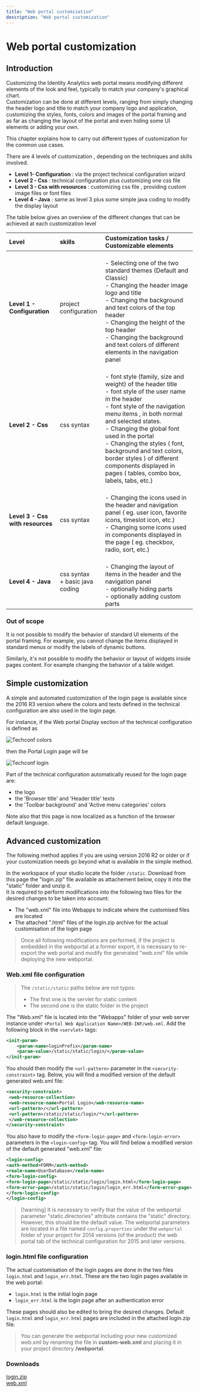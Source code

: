 ```yaml
---
title: "Web portal customization"
description: "Web portal customization"
---
```

 
# Web portal customization

## Introduction

Customizing the Identity Analytics web portal means modifying different elements of the look and feel, typically to match your company's graphical chart.  
Customization can be done at different levels, ranging from simply changing the header logo and title to match your company logo and application, customizing the styles, fonts, colors and images of the portal framing and as far as changing the layout of the portal and even hiding some UI elements or adding your own.  

This chapter explains how to carry out different types of customization for the common use cases.  

There are 4 levels of customization , depending on the techniques and skills involved.  

- **Level 1- Configuration** : via the project technical configuration wizard
- **Level 2 - Css** : technical configuration plus customizing one css file
- **Level 3 - Css with resources** : customizing css file , providing custom image files or font files
- **Level 4 - Java** : same as level 3 plus some simple java coding to modify the display layout  

The table below gives an overview of the different changes that can be achieved at each customization level  

|  **Level** |  **skills** | **Customization tasks / Customizable elements** |
|:--|:--|:--|
| **Level 1 - Configuration** | project configuration |<br> - Selecting one of the two standard themes (Default and Classic)<br>- Changing the header image logo and title<br>- Changing the background and text colors of the top header<br>- Changing the height of the top header<br>- Changing the background and text colors of different elements in the navigation panel|
| **Level 2 - Css** |  css syntax |<br>- font style (family, size and weight) of the header title<br>- font style of the user name in the header<br>- font style of the navigation menu items , in both normal and selected states.<br>- Changing the global font used in the portal<br>- Changing the styles ( font, background and text colors, border styles ) of different components displayed in pages ( tables, combo box, labels, tabs, etc.)|
| **Level 3 - Css with resources** | css syntax |<br>- Changing the icons used in the header and navigation panel ( eg. user icon, favorite icons, timeslot icon, etc.)<br>- Changing some icons used in components displayed in the page ( eg. checkbox, radio, sort, etc.)
| **Level 4 - Java** | css syntax <br>+ basic java coding |<br>-  Changing the layout of items in the header and the navigation panel<br>- optionally hiding parts<br>- optionally adding custom parts|

### Out of scope

It is not possible to modify the behavior of standard UI elements of the portal framing. For example, you cannot change the items displayed in standard menus or modify the labels of dynamic buttons.  

Similarly, it's not possible to modify the behavior or layout of widgets inside pages content. For example changing the behavior of a table widget.  

## Simple customization

A simple and automated customization of the login page is available since the 2016 R3 version where the colors and texts defined in the technical configuration are also used in the login page.

For instance, if the Web portal Display section of the technical configuration is defined as

![Techconf colors](./images/techconf_colors.png "Techconf colors")  

then the Portal Login page will be

![Techconf login](./images/techconf_login.png "Techconf login")  

Part of the technical configuration automatically reused for the login page are:

- the logo
- the 'Browser title' and 'Header title' texts
- the 'Toolbar background' and 'Active menu categories' colors  

Note also that this page is now localized as a function of the browser default language.  

## Advanced customization

The following method applies if you are using version 2016 R2 or older or if your customization needs go beyond what is available in the simple method.

In the workspace of your studio locate the folder `/static`. Download from this page the "login.zip" file available as attachement below, copy it into the "static" folder and unzip it.  
It is required to perform modifications into the following two files for the desired changes to be taken into account:  

- The "web.xml" file into Webapps to indicate where the customised files are located
- The attached ".html" files of the login.zip archive for the actual customisation of the login page

> Once all following modifications are performed, if the project is embedded in the webportal at a former export, it is necessary to re-export the web portal and modify the generated "web.xml" file while deploying the new webportal.

### Web.xml file configuration

> The `/static/static` paths below are not typos:  
>
> - The first one is the servlet for static content  
> - The second one is the static folder in the project  

The "Web.xml" file is located into the "Webapps" folder of your web server instance under `<Portal Web Application Name>/WEB-INF/web.xml`. Add the following block in the `<servlet>` tags:  

```xml  
<init-param>
    <param-name>loginPrefix</param-name>
    <param-value>/static/static/login/</param-value>
</init-param>
```

You should then modify the `<url-pattern>` parameter in the `<security-constraint>` tag. Below, you will find a modified version of the default generated web.xml file:  

```xml
<security-constraint>
 <web-resource-collection>
 <web-resource-name>Portal Login</web-resource-name>
 <url-pattern>/</url-pattern>
 <url-pattern>/static/static/login/*</url-pattern>
 </web-resource-collection>
</security-constraint>
```

You also have to modify the `<form-login-page>` and `<form-login-error>` parameters in the `<login-config>` tag. You will find below a modified version of the default generated "web.xml" file:  

```xml
<login-config>
<auth-method>FORM</auth-method>
<realm-name>UserDatabase</realm-name>
<form-login-config>
<form-login-page>/static/static/login/login.html</form-login-page>
<form-error-page>/static/static/login/login_err.html</form-error-page>
</form-login-config>
</login-config>
```

> [!warning] It is necessary to verify that the value of the webportal parameter "static.directories" attribute contains the "static" directory. However, this should be the default value. The webportal parameters are located in a file named `config.properties` under the `webportal` folder of your project for 2014 versions (of the product) the web portal tab of the technical configuration for 2015 and later versions.  

### login.html file configuration

The actual customisation of the login pages are done in the two files `login.html` and `login_err.html`. These are the two login pages available in the web portal:  

- `login.html` is the initial login page
- `login_err.html` is the login page after an authentication error

These pages should also be edited to bring the desired changes. Default `login.html` and `login_err.html` pages are included in the attached login.zip file.  

> You can generate the webportal including your new customized web.xml by renaming the file in **custom-web.xml** and placing it in your project directory **/webportal**.

### Downloads

[login.zip](https://download.brainwavegrc.com/index.php/s/r26nk67GTqKEaKw)  
[web.xml](https://download.brainwavegrc.com/index.php/s/Fk62RHo5eBJowW2)
